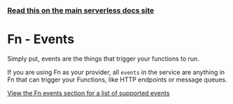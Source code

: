 <!--
title: Serverless Framework - Fn Guide - Events
menuText: Events
menuOrder: 6
description: Configuring Fn Events in the Serverless Framework
layout: Doc
-->

<!-- DOCS-SITE-LINK:START automatically generated  -->

### [Read this on the main serverless docs site](https://www.serverless.com/framework/docs/providers/fn/guide/events)

<!-- DOCS-SITE-LINK:END -->

# Fn - Events

Simply put, events are the things that trigger your functions to run.

If you are using Fn as your provider, all `events` in the service are anything in Fn that can trigger your Functions, like HTTP endpoints or message queues.

[View the Fn events section for a list of supported events](../events)
